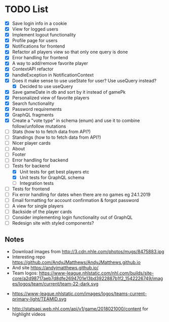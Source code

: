 # TODO List

- [x] Save login info in a cookie
- [x] View for logged users
- [x] Implement logout functionality
- [x] Profile page for users
- [x] Notifications for frontend
- [x] Refactor all players view so that only one query is done
- [x] Error handling for frontend
- [x] A way to add/remove favorite player
- [x] ContextAPI refactor
- [x] handleException in NotificationContext
- [x] Does it make sense to use useState for user? Use useQuery instead?
  - [x] Decided to use useQuery
- [x] Save gameDate in db and sort by it instead of gamePk
- [x] Personalized view of favorite players
- [x] Search functionality
- [x] Password requirements
- [x] GraphQL fragments
- [x] Create a "vote type" in schema (enum) and use it to combine follow/unfollow mutations
- [ ] Stats (how to to fetch data from API?)
- [ ] Standings (how to to fetch data from API?)
- [ ] Nicer player cards
- [ ] About
- [ ] Footer
- [ ] Error handling for backend
- [ ] Tests for backend
  - [x] Unit tests for get best players etc
  - [x] Unit tests for GraphQL schema
  - [ ] Integration tests
- [ ] Tests for frontend
- [ ] Fix error handling for dates when there are no games eg 24.1.2019
- [ ] Email formatting for account confirmation & forgot password
- [ ] A view for single players
- [ ] Backside of the player cards
- [ ] Consider implementing login functionality out of GraphQL
- [ ] Redesign site with styled components?

## Notes

- Download images from http://3.cdn.nhle.com/photos/mugs/8475883.jpg
- Interesting repo https://github.com/AndyJMatthews/AndyJMatthews.github.io
- And site https://andyjmatthews.github.io/
- Team logos: https://www-league.nhlstatic.com/nhl.com/builds/site-core/a2d98717aeb7d8dfe2694701e13bd3922887b1f2_1542226749/images/logos/team/current/team-22-dark.svg

* https://www-league.nhlstatic.com/images/logos/teams-current-primary-light/TEAMID.svg

- http://statsapi.web.nhl.com/api/v1/game/2018021000/content for highlight videos
